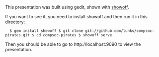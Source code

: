 
This presentation was built using gedit, shown with [showoff](http://github.com/schacon/showoff).

If you want to see it, you need to install showoff and then run
it in this directory:

`  $ gem install showoff
  $ git clone git://github.com/lunks/compsoc-pirates.git
  $ cd compsoc-pirates
  $ showoff serve`

Then you should be able to go to http://localhost:9090 to view the
presentation.
